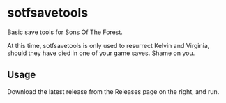 # sotfsavetools

Basic save tools for Sons Of The Forest.

At this time, sotfsavetools is only used to resurrect Kelvin and Virginia,
should they have died in one of your game saves. Shame on you.

## Usage

Download the latest release from the Releases page on the right, and run.
